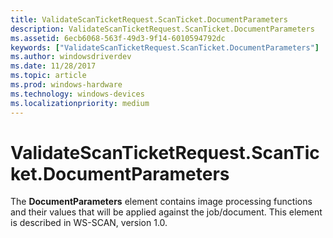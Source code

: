 ```yaml
---
title: ValidateScanTicketRequest.ScanTicket.DocumentParameters
description: ValidateScanTicketRequest.ScanTicket.DocumentParameters
ms.assetid: 6ecb6068-563f-49d3-9f14-6010594792dc
keywords: ["ValidateScanTicketRequest.ScanTicket.DocumentParameters"]
ms.author: windowsdriverdev
ms.date: 11/28/2017
ms.topic: article
ms.prod: windows-hardware
ms.technology: windows-devices
ms.localizationpriority: medium
---
```


# ValidateScanTicketRequest.ScanTicket.DocumentParameters


The **DocumentParameters** element contains image processing functions and their values that will be applied against the job/document. This element is described in WS-SCAN, version 1.0.

 

 





